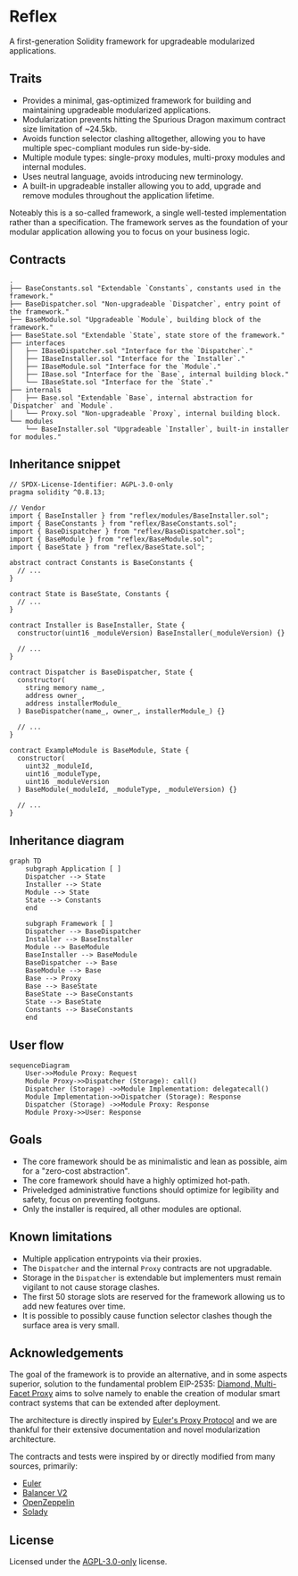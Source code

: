 # Reflex

A first-generation Solidity framework for upgradeable modularized applications.

## Traits

- Provides a minimal, gas-optimized framework for building and maintaining upgradeable modularized applications.
- Modularization prevents hitting the Spurious Dragon maximum contract size limitation of ~24.5kb.
- Avoids function selector clashing alltogether, allowing you to have multiple spec-compliant modules run side-by-side.
- Multiple module types: single-proxy modules, multi-proxy modules and internal modules.
- Uses neutral language, avoids introducing new terminology.
- A built-in upgradeable installer allowing you to add, upgrade and remove modules throughout the application lifetime.

Noteably this is a so-called framework, a single well-tested implementation rather than a specification.
The framework serves as the foundation of your modular application allowing you to focus on your business logic.

## Contracts

```
.
├── BaseConstants.sol "Extendable `Constants`, constants used in the framework."
├── BaseDispatcher.sol "Non-upgradeable `Dispatcher`, entry point of the framework."
├── BaseModule.sol "Upgradeable `Module`, building block of the framework."
├── BaseState.sol "Extendable `State`, state store of the framework."
├── interfaces
│   ├── IBaseDispatcher.sol "Interface for the `Dispatcher`."
│   ├── IBaseInstaller.sol "Interface for the `Installer`."
│   ├── IBaseModule.sol "Interface for the `Module`."
│   ├── IBase.sol "Interface for the `Base`, internal building block."
│   └── IBaseState.sol "Interface for the `State`."
├── internals
│   ├── Base.sol "Extendable `Base`, internal abstraction for `Dispatcher` and `Module`.
│   └── Proxy.sol "Non-upgradeable `Proxy`, internal building block.
└── modules
    └── BaseInstaller.sol "Upgradeable `Installer`, built-in installer for modules."
```

## Inheritance snippet

```solidity
// SPDX-License-Identifier: AGPL-3.0-only
pragma solidity ^0.8.13;

// Vendor
import { BaseInstaller } from "reflex/modules/BaseInstaller.sol";
import { BaseConstants } from "reflex/BaseConstants.sol";
import { BaseDispatcher } from "reflex/BaseDispatcher.sol";
import { BaseModule } from "reflex/BaseModule.sol";
import { BaseState } from "reflex/BaseState.sol";

abstract contract Constants is BaseConstants {
  // ...
}

contract State is BaseState, Constants {
  // ...
}

contract Installer is BaseInstaller, State {
  constructor(uint16 _moduleVersion) BaseInstaller(_moduleVersion) {}

  // ...
}

contract Dispatcher is BaseDispatcher, State {
  constructor(
    string memory name_,
    address owner_,
    address installerModule_
  ) BaseDispatcher(name_, owner_, installerModule_) {}

  // ...
}

contract ExampleModule is BaseModule, State {
  constructor(
    uint32 _moduleId,
    uint16 _moduleType,
    uint16 _moduleVersion
  ) BaseModule(_moduleId, _moduleType, _moduleVersion) {}

  // ...
}

```

## Inheritance diagram

```mermaid
graph TD
    subgraph Application [ ]
    Dispatcher --> State
    Installer --> State
    Module --> State
    State --> Constants
    end

    subgraph Framework [ ]
    Dispatcher --> BaseDispatcher
    Installer --> BaseInstaller
    Module --> BaseModule
    BaseInstaller --> BaseModule
    BaseDispatcher --> Base
    BaseModule --> Base
    Base --> Proxy
    Base --> BaseState
    BaseState --> BaseConstants
    State --> BaseState
    Constants --> BaseConstants
    end
```

## User flow

```mermaid
sequenceDiagram
    User->>Module Proxy: Request
    Module Proxy->>Dispatcher (Storage): call()
    Dispatcher (Storage) ->>Module Implementation: delegatecall()
    Module Implementation->>Dispatcher (Storage): Response
    Dispatcher (Storage) ->>Module Proxy: Response
    Module Proxy->>User: Response
```

## Goals

- The core framework should be as minimalistic and lean as possible, aim for a "zero-cost abstraction".
- The core framework should have a highly optimized hot-path.
- Priveledged administrative functions should optimize for legibility and safety, focus on preventing footguns.
- Only the installer is required, all other modules are optional.

## Known limitations

- Multiple application entrypoints via their proxies.
- The `Dispatcher` and the internal `Proxy` contracts are not upgradable.
- Storage in the `Dispatcher` is extendable but implementers must remain vigilant to not cause storage clashes.
- The first 50 storage slots are reserved for the framework allowing us to add new features over time.
- It is possible to possibly cause function selector clashes though the surface area is very small.

## Acknowledgements

The goal of the framework is to provide an alternative, and in some aspects superior, solution to the fundamental problem EIP-2535: [Diamond, Multi-Facet Proxy](https://eips.ethereum.org/EIPS/eip-2535) aims to solve namely to enable the creation of modular smart contract systems that can be extended after deployment.

The architecture is directly inspired by [Euler's Proxy Protocol](https://docs.euler.finance/developers/proxy-protocol) and we are thankful for their extensive documentation and novel modularization architecture.

The contracts and tests were inspired by or directly modified from many sources, primarily:

- [Euler](https://github.com/euler-xyz/euler-contracts)
- [Balancer V2](https://github.com/balancer-labs/balancer-v2-monorepo/tree/master/pkg/vault/contracts)
- [OpenZeppelin](https://github.com/OpenZeppelin/openzeppelin-contracts)
- [Solady](https://github.com/Vectorized/solady)

## License

Licensed under the [AGPL-3.0-only](/LICENSE) license.
